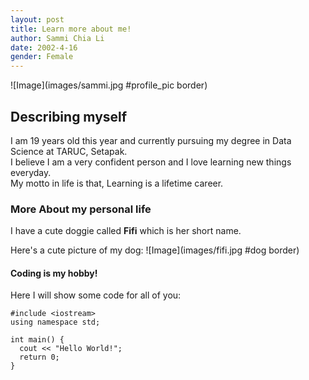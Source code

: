 ```yaml
---
layout: post
title: Learn more about me!
author: Sammi Chia Li
date: 2002-4-16
gender: Female
---
```

<link rel="stylesheet" href="bgpost_img.css">

![Image](images/sammi.jpg #profile_pic border)

## Describing myself
I am 19 years old this year and currently pursuing my degree in Data Science at TARUC, Setapak. </br>
I believe I am a very confident person and I love learning new things everyday. </br>
My motto in life is that, Learning is a lifetime career. </br>


### More About my personal life
I have a cute doggie called **Fifi** which is her short name. </br>

Here's a cute picture of my dog:
![Image](images/fifi.jpg #dog border)

#### Coding is my hobby!
Here I will show some code for all of you:

```
#include <iostream>
using namespace std;

int main() {
  cout << "Hello World!";
  return 0;
}

```